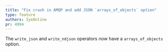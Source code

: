 ```yaml
---
title: "Fix crash in AMQP and add JSON `arrays_of_objects` option"
type: feature
authors: IyeOnline
pr: 4994
---
```


The `write_json` and `write_ndjson` operators now have a `arrays_of_objects`
option.
